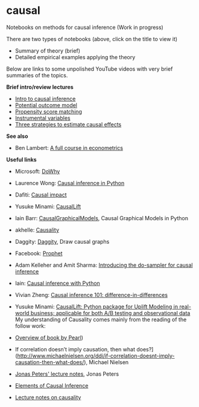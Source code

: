# causal
Notebooks on methods for causal inference
(Work in progress)

There are two types of notebooks (above, click on the title to view it)
- Summary of theory (brief)
- Detailed empirical examples applying the theory

Below are links to some unpolished YouTube videos with very brief summaries of the topics.

**Brief intro/review lectures**
- [Intro to causal inference](https://youtu.be/PRdMIPyIdrQ)
- [Potential outcome model](https://youtu.be/E2XzFcDHMzQ)
- [Propensity score matching](https://youtu.be/-ZYJJExgPLo)
- [Instrumental variables](https://youtu.be/mnBbzGU6vyE)
- [Three strategies to estimate causal effects](https://www.youtube.com/watch?v=COPf8H-rnPo)

**See also**
- Ben Lambert: [A full course in econometrics](https://www.youtube.com/playlist?list=PLwJRxp3blEvZyQBTTOMFRP_TDaSdly3gU)

**Useful links**
- Microsoft: [DoWhy](https://microsoft.github.io/dowhy/)
- Laurence Wong: [Causal inference in Python](http://causalinferenceinpython.org/)
- Dafiti: [Causal impact](https://github.com/dafiti/causalimpact)
- Yusuke Minami: [CausalLift](https://github.com/Minyus/causallift)
- Iain Barr: [CausalGraphicalModels](https://github.com/ijmbarr/causalgraphicalmodels), Causal Graphical Models in Python
- akhelle: [Causality](https://github.com/akelleh/causality)
 
- Daggity: [Daggity](http://dagitty.net/), Draw causal graphs
- Facebook: [Prophet](https://facebook.github.io/prophet//)

- Adam Kelleher and Amit Sharma: [Introducing the do-sampler for causal inference](https://medium.com/@akelleh/introducing-the-do-sampler-for-causal-inference-a3296ea9e78d)
- Iain: [Causal inference with Python](http://www.degeneratestate.org/posts/2018/Mar/24/causal-inference-with-python-part-1-potential-outcomes/)
- Vivian Zheng: [Causal inference 101: difference-in-differences](https://towardsdatascience.com/causal-inference-101-difference-in-differences-1fbbb0f55e85)
- Yusuke Minami: [CausalLift: Python package for Uplift Modeling in real-world business; applicable for both A/B testing and observational data](https://medium.com/@Minyus86/causallift-python-package-for-uplift-modeling-in-real-world-business-e60264812a26)
My understanding of Causality comes mainly from the reading of the follow work:
 - [Overview of book by Pearl](http://ftp.cs.ucla.edu/pub/stat_ser/r350.pdf))
 - If correlation doesn’t imply causation, then what does?](http://www.michaelnielsen.org/ddi/if-correlation-doesnt-imply-causation-then-what-does/), Michael Nielsen
 - [Jonas Peters' lecture notes](http://www.math.ku.dk/~peters/jonas_files/scriptChapter1-4.pdf), Jonas Peters
 - [Elements of Causal Inference](http://www.math.ku.dk/~peters/jonas_files/bookDRAFT5-online-2017-02-27.pdf)
 - [Lecture notes on causality](http://mlss.tuebingen.mpg.de/2017/speaker_slides/Causality.pdf)





